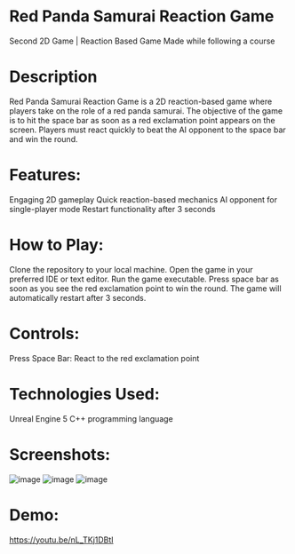 # Red Panda Samurai Reaction Game
Second 2D Game | Reaction Based Game 
Made while following a course

# Description
Red Panda Samurai Reaction Game is a 2D reaction-based game where players take on the role of a red panda samurai. The objective of the game is to hit the space bar as soon as a red exclamation point appears on the screen. Players must react quickly to beat the AI opponent to the space bar and win the round.

# Features:
Engaging 2D gameplay
Quick reaction-based mechanics
AI opponent for single-player mode
Restart functionality after 3 seconds

# How to Play:
Clone the repository to your local machine.
Open the game in your preferred IDE or text editor.
Run the game executable.
Press space bar as soon as you see the red exclamation point to win the round.
The game will automatically restart after 3 seconds.

# Controls:
Press Space Bar: React to the red exclamation point

# Technologies Used:
Unreal Engine 5
C++ programming language

# Screenshots:
![image](https://github.com/simess101/QuickDraw/assets/89533702/5b3551cd-c3f7-46d7-bf6a-69d843420b91)
![image](https://github.com/simess101/QuickDraw/assets/89533702/983fa41d-09bc-4b7b-b821-1c96eeb1172a)
![image](https://github.com/simess101/QuickDraw/assets/89533702/1242de3c-109c-40aa-9540-05fff5aec44a)



# Demo:
https://youtu.be/nL_TKj1DBtI
